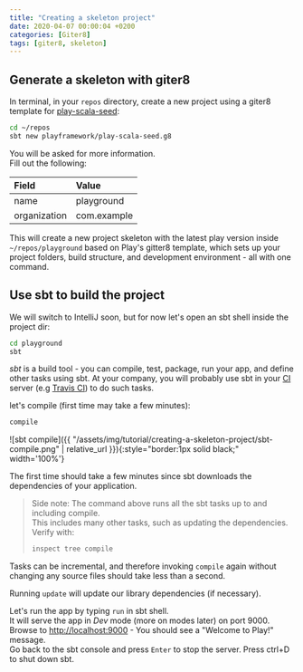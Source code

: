 ```yaml
---
title: "Creating a skeleton project"
date: 2020-04-07 00:00:04 +0200
categories: [Giter8]
tags: [giter8, skeleton]
---
```


## Generate a skeleton with giter8

In terminal, in your `repos` directory, create a new project using a giter8 template for [play-scala-seed](https://github.com/playframework/play-scala-seed.g8):

```bash
cd ~/repos
sbt new playframework/play-scala-seed.g8
```
You will be asked for more information.  
Fill out the following:

|Field|Value|
|:----|:----|
|name | playground
|organization | com.example

This will create a new project skeleton with the latest play version inside `~/repos/playground` based on Play's gitter8 template, which sets up your project folders, build structure, and development environment - all with one command.

## Use sbt to build the project

We will switch to IntelliJ soon, but for now let's open an sbt shell inside the project dir:

```bash
cd playground
sbt
```

_sbt_ is a  build tool - you can compile, test, package, run your app, and define other tasks using sbt.
At your company, you will probably use sbt in your [CI](https://en.wikipedia.org/wiki/Continuous_integration) server (e.g [Travis CI](https://travis-ci.org/)) to do such tasks.

let's compile (first time may take a few minutes):

```sbt
compile
```

![sbt compile]({{ "/assets/img/tutorial/creating-a-skeleton-project/sbt-compile.png" | relative_url }}){:style="border:1px solid black;" width='100%'}

The first time should take a few minutes since sbt downloads the dependencies of your application.

>Side note: The command above runs all the sbt tasks up to and including compile.  
>This includes many other tasks, such as updating the dependencies.  
>Verify with:
>
>```sbt
>inspect tree compile
>```

Tasks can be incremental, and therefore invoking `compile` again without changing any source files should take less than a second.

Running `update` will update our library dependencies (if necessary).

Let's run the app by typing `run` in sbt shell.  
It will serve the app in _Dev_ mode (more on modes later) on port 9000.  
Browse to [http://localhost:9000](http://localhost:9000) - You should see a "Welcome to Play!" message.  
Go back to the sbt console and press `Enter` to stop the server.
Press ctrl+D to shut down sbt.